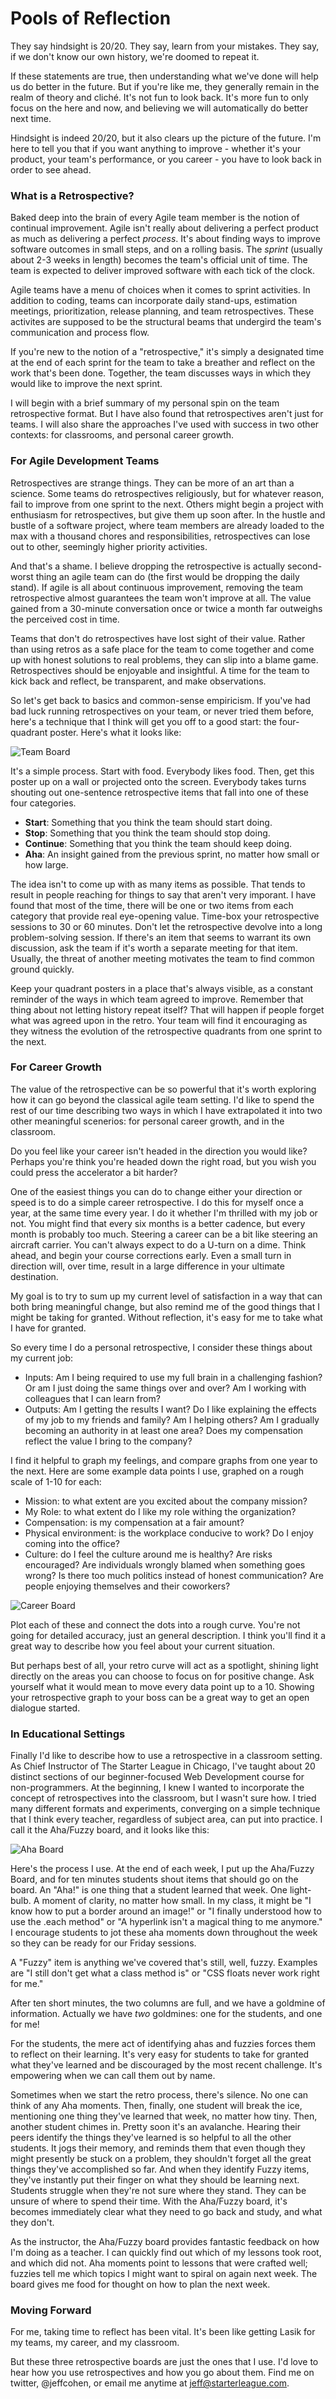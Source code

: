 # Pools of Reflection

They say hindsight is 20/20.  They say, learn from your mistakes.  They say, if we don't know our own history, we're doomed to repeat it.

If these statements are true, then understanding what we've done will help us do better in the future.  But if you're like me, they generally remain in the realm of theory and cliché.  It's not fun to look back.  It's more fun to only focus on the here and now, and believing we will automatically do better next time.

Hindsight is indeed 20/20, but it also clears up the picture of the future. I'm here to tell you that if you want anything to improve - whether it's your product, your team's performance, or you career - you have to look back in order to see ahead.

### What is a Retrospective?

Baked deep into the brain of every Agile team member is the notion of continual improvement.  Agile isn't really about delivering a perfect product as much as delivering a perfect *process*.  It's about finding ways to improve software outcomes in small steps, and on a rolling basis.  The *sprint* (usually about 2-3 weeks in length) becomes the team's official unit of time.  The team is expected to deliver improved software with each tick of the clock.

Agile teams have a menu of choices when it comes to sprint activities.  In addition to coding, teams can incorporate daily stand-ups, estimation meetings, prioritization, release planning, and team retrospectives.  These activites are supposed to be the structural beams that undergird the team's communication and process flow.

If you're new to the notion of a "retrospective,"  it's simply a designated time at the end of each sprint for the team to take a breather and reflect on the work that's been done. Together, the team discusses ways in which they would like to improve the next sprint.

I will begin with a brief summary of my personal spin on the team retrospective format. But I have also found that retrospectives aren't just for teams.  I will also share the approaches I've used with success in two other contexts: for classrooms, and personal career growth.


### For Agile Development Teams

Retrospectives are strange things.  They can be more of an art than a science.  Some teams do retrospectives religiously, but for whatever reason, fail to improve from one sprint to the next.  Others might begin a project with enthusiasm for retrospectives, but give them up soon after.  In the hustle and bustle of a software project, where team members are already loaded to the max with a thousand chores and responsibilities, retrospectives can lose out to other, seemingly higher priority activities.

And that's a shame. I believe dropping the retrospective is actually second-worst thing an agile team can do (the first would be dropping the daily stand).  If agile is all about continuous improvement, removing the team retrospective almost guarantees the team won't improve at all.  The value gained from a 30-minute conversation once or twice a month far outweighs the perceived cost in time.

Teams that don't do retrospectives have lost sight of their value.  Rather than using retros as a safe place for the team to come together and come up with honest solutions to real problems, they can slip into a blame game.  Retrospectives should be enjoyable and insightful. A time for the team to kick back and reflect, be transparent, and make observations.

So let's get back to basics and common-sense empiricism. If you've had bad luck running retrospectives on your team, or never tried them before, here's a technique that I think will get you off to a good start: the four-quadrant poster.  Here's what it looks like:

![Team Board](https://raw.github.com/JeffCohen/retro-article/master/team-board.png)

It's a simple process.  Start with food.  Everybody likes food.  Then, get this poster up on a wall or projected onto the screen.  Everybody takes turns shouting out one-sentence retrospective items that fall into one of these four categories.

* **Start**: Something that you think the team should start doing.
* **Stop**: Something that you think the team should stop doing.
* **Continue**: Something that you think the team should keep doing.
* **Aha**: An insight gained from the previous sprint, no matter how small or how large.

The idea isn't to come up with as many items as possible.  That tends to result in people reaching for things to say that aren't very imporant.  I have found that most of the time, there will be one or two items from each category that provide real eye-opening value.  Time-box your retrospective sessions to 30 or 60 minutes.  Don't let the retrospective devolve into a long problem-solving session.  If there's an item that seems to warrant its own discussion, ask the team if it's worth a separate meeting for that item.  Usually, the threat of another meeting motivates the team to find common ground quickly.

Keep your quadrant posters in a place that's always visible, as a constant reminder of the ways in which team agreed to improve.  Remember that thing about not letting history repeat itself?  That will happen if people forget what was agreed upon in the retro.  Your team will find it encouraging as they witness the evolution of the retrospective quadrants from one sprint to the next.

### For Career Growth

The value of the retrospective can be so powerful that it's worth exploring how it can go beyond the classical agile team setting.  I'd like to spend the rest of our time describing two ways in which I have extrapolated it into two other meaningful scenerios: for personal career growth, and in the classroom.

Do you feel like your career isn't headed in the direction you would like?  Perhaps you're think you're headed down the right road, but you wish you could press the accelerator a bit harder?

One of the easiest things you can do to change either your direction or speed is to do a simple career retrospective.  I do this for myself once a year, at the same time every year. I do it whether I'm thrilled with my job or not.  You might find that every six months is a better cadence, but every month is probably too much.  Steering a career can be a bit like steering an aircraft carrier.  You can't always expect to do a U-turn on a dime.  Think ahead, and begin your course corrections early.  Even a small turn in direction will, over time, result in a large difference in your ultimate destination.

My goal is to try to sum up my current level of satisfaction in a way that can both bring meaningful change, but also remind me of the good things that I might be taking for granted.  Without reflection, it's easy for me to take what I have for granted.

So every time I do a personal retrospective, I consider these things about my current job:

* Inputs: Am I being required to use my full brain in a challenging fashion? Or am I just doing the same things over and over?  Am I working with colleagues that I can learn from?
* Outputs: Am I getting the results I want?  Do I like explaining the effects of my job to my friends and family?  Am I helping others?  Am I gradually becoming an authority in at least one area?  Does my compensation reflect the value I bring to the company?

I find it helpful to graph my feelings, and compare graphs from one year to the next.  Here are some example data points I use, graphed on a rough scale of 1-10 for each:

* Mission: to what extent are you excited about the company mission?
* My Role: to what extent do I like my role withing the organization?
* Compensation: is my compensation at a fair amount?
* Physical environment: is the workplace conducive to work?  Do I enjoy coming into the office?
* Culture: do I feel the culture around me is healthy?  Are risks encouraged?  Are individuals wrongly blamed when something goes wrong?  Is there too much politics instead of honest communication?  Are people enjoying themselves and their coworkers?

![Career Board](https://raw.github.com/JeffCohen/retro-article/master/career-board.png)

Plot each of these and connect the dots into a rough curve.  You're not going for detailed accuracy, just an general description.  I think you'll find it a great way to describe how you feel about your current situation.

But perhaps best of all, your retro curve will act as a spotlight, shining light directly on the areas you can choose to focus on for positive change.  Ask yourself what it would mean to move every data point up to a 10.  Showing your retrospective graph to your boss can be a great way to get an open dialogue started.


### In Educational Settings


Finally I'd like to describe how to use a retrospective in a classroom setting.  As Chief Instructor of The Starter League in Chicago, I've taught about 20 distinct sections of our beginner-focused Web Development course for non-programmers.  At the beginning, I knew I wanted to incorporate the concept of retrospectives into the classroom, but I wasn't sure how.  I tried many different formats and experiments, converging on a simple technique that I think every teacher, regardless of subject area, can put into practice.  I call it the Aha/Fuzzy board, and it looks like this:

![Aha Board](https://raw.github.com/JeffCohen/retro-article/master/classroom-board.png)

Here's the process I use.  At the end of each week, I put up the Aha/Fuzzy Board, and for ten minutes students shout items that should go on the board.  An "Aha!" is one thing that a student learned that week.  One light-bulb.  A moment of clarity, no matter how small.  In my class, it might be "I know how to put a border around an image!" or "I finally understood how to use the .each method" or "A hyperlink isn't a magical thing to me anymore."  I encourage students to jot these aha moments down throughout the week so they can be ready for our Friday sessions.

A "Fuzzy" item is anything we've covered that's still, well, fuzzy.  Examples are "I still don't get what a class method is" or "CSS floats never work right for me."

After ten short minutes, the two columns are full, and we have a goldmine of information.  Actually we have *two* goldmines: one for the students, and one for me!

For the students, the mere act of identifying ahas and fuzzies forces them to reflect on their learning.  It's very easy for students to take for granted what they've learned and be discouraged by the most recent challenge. It's empowering when we can call them out by name.

Sometimes when we start the retro process, there's silence.  No one can think of any Aha moments.  Then, finally, one student will break the ice, mentioning one thing they've learned that week, no matter how tiny.  Then, another student chimes in.  Pretty soon it's an avalanche.  Hearing their peers identify the things they've learned is so helpful to all the other students.  It jogs their memory, and reminds them that even though they might presently be stuck on a problem, they shouldn't forget all the great things they've accomplished so far.  And when they identify Fuzzy items, they've instantly put their finger on what they should be learning next.  Students struggle when they're not sure where they stand.  They can be unsure of where to spend their time.  With the Aha/Fuzzy board, it's becomes immediately clear what they need to go back and study, and what they don't.

As the instructor, the Aha/Fuzzy board provides fantastic feedback on how I'm doing as a teacher.  I can quickly find out which of my lessons took root, and which did not.  Aha moments point to lessons that were crafted well; fuzzies tell me which topics I might want to spiral on again next week.  The board gives me food for thought on how to plan the next week.

### Moving Forward

For me, taking time to reflect has been vital.  It's been like getting Lasik for my teams, my career, and my classroom.

But these three retrospective boards are just the ones that I use.  I'd love to hear how you use retrospectives and how you go about them.  Find me on twitter, @jeffcohen, or email me anytime at jeff@starterleague.com.





















